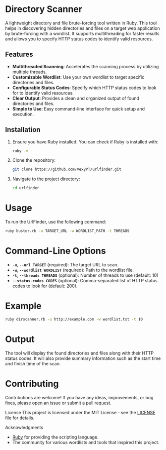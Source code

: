 # Directory Scanner

A lightweight directory and file brute-forcing tool written in Ruby. This tool helps in discovering hidden directories and files on a target web application by brute-forcing with a wordlist. It supports multithreading for faster results and allows you to specify HTTP status codes to identify valid resources.

## Features

- **Multithreaded Scanning**: Accelerates the scanning process by utilizing multiple threads.
- **Customizable Wordlist**: Use your own wordlist to target specific directories and files.
- **Configurable Status Codes**: Specify which HTTP status codes to look for to identify valid resources.
- **Clear Output**: Provides a clean and organized output of found directories and files.
- **Simple to Use**: Easy command-line interface for quick setup and execution.

## Installation

1. Ensure you have Ruby installed. You can check if Ruby is installed with:
    ```bash
    ruby -v
    ```
2. Clone the repository:
    ```bash
    git clone https://github.com/VexyPT/urlfinder.git
    ```
3. Navigate to the project directory:
    ```bash
    cd urlfinder
    ```

# Usage

To run the UrlFinder, use the following command:
```bash
ruby buster.rb -u TARGET_URL -w WORDLIST_PATH -t THREADS
```

# Command-Line Options
- **`-u`**, **`--url TARGET`** (required): The target URL to scan.
- **`-w`**, **`--wordlist WORDLIST`** (required): Path to the wordlist file.
- **`-t`**, **`--threads THREADS`** (optional): Number of threads to use (default: 10)
- **`--status-codes CODES`** (optional): Comma-separated list of HTTP status codes to look for (default: 200).

# Example
```bash
ruby dirscanner.rb -u http://example.com -w wordlist.txt -t 10
```

# Output
The tool will display the found directories and files along with their HTTP status codes. It will also provide summary information such as the start time and finish time of the scan.

# Contributing
Contributions are welcome! If you have any ideas, improvements, or bug fixes, please open an issue or submit a pull request.

License
This project is licensed under the MIT License - see the [LICENSE](https://github.com/VexyPT/urlfinder/blob/main/LICENSE) file for details.

Acknowledgments
- [Ruby](https://www.ruby-lang.org/en/) for providing the scripting language.
- The community for various wordlists and tools that inspired this project.